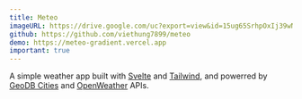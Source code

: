 ```yaml
---
title: Meteo
imageURL: https://drive.google.com/uc?export=view&id=15ug65SrhpOxIj39wNSFXoxaUsrT_m3Ng
github: https://github.com/viethung7899/meteo
demo: https://meteo-gradient.vercel.app
important: true
---
```


A simple weather app built with [Svelte](https://svelte.dev/) and [Tailwind](https://tailwindcss.com/), and powerred by [GeoDB Cities](https://rapidapi.com/wirefreethought/api/geodb-cities) and [OpenWeather](https://openweathermap.org/api) APIs.
